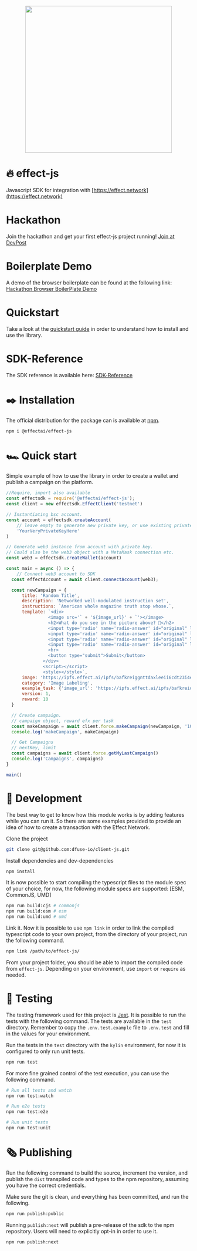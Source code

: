 <p align="center"><img src="https://effect.network/img/logo/logo.png" width="400px"></p>


# 🔥 effect-js 

Javascript SDK for integration with [https://effect.network](https://effect.network)  


# Hackathon
Join the hackathon and get your first effect-js project running!
[Join at DevPost](https://effect-network-hackathon.devpost.com/)

# Boilerplate Demo
A demo of the browser boilerplate can be found at the following link:
[Hackathon Browser BoilerPlate Demo](https://effectai.github.io/hackathon-boilerplate/)

# Quickstart
Take a look at the [quickstart guide](https://developer.effect.network/quickstart/) in order to understand how to install and use the library.

# SDK-Reference
The SDK reference is available here: [SDK-Reference](https://effectai.github.io/effect-js/)  

# ✒️ Installation

The official distribution for the package can is available at [npm](https://www.npmjs.com/package/effect-js).

```bash
npm i @effectai/effect-js
```

# 🏎 Quick start
Simple example of how to use the library in order to create a wallet and publish a campaign on the platform. 

```javascript
//Require, import also available
const effectsdk = require('@effectai/effect-js');
const client = new effectsdk.EffectClient('testnet')

// Instantiating bsc account.
const account = effectsdk.createAccount(
    // leave empty to generate new private key, or use existing private
    'YourVeryPrivateKeyHere'
)

// Generate web3 instance from account with private key.
// Could also be the web3 object with a MetaMask connection etc.
const web3 = effectsdk.createWallet(account)

const main = async () => {
    // Connect web3 account to SDK
  const effectAccount = await client.connectAccount(web3);

  const newCampaign = {
      title: 'Random Title',
      description: 'Networked well-modulated instruction set',
      instructions: `American whole magazine truth stop whose.`,
      template: `<div>
                <image src='` + '${image_url}' + `'></image>
                <h2>What do you see in the picture above? 🐸</h2>
                <input type='radio' name='radio-answer' id="original" label=''>Stars 🤩</input><br>
                <input type='radio' name='radio-answer' id="original" label=''>Mechanical Turk 😏</input><br>
                <input type='radio' name='radio-answer' id="original" label=''>Dog 🤐</input> <br>
                <input type='radio' name='radio-answer' id="original" label=''>Cat 😵</input><br>
                <hr>
                <button type="submit">Submit</button> 
              </div>
              <script></script>
              <style></style>`,      
      image: 'https://ipfs.effect.ai/ipfs/bafkreiggnttdaxleeii6cdt23i4e24pfcvzyrndf5kzfbqgf3fxjryj5s4',
      category: 'Image Labeling',
      example_task: {'image_url': 'https://ipfs.effect.ai/ipfs/bafkreidrxwhqsxa22uyjamz7qq3lh7pv2eg3ykodju6n7cgprmjpal2oga'},
      version: 1,
      reward: 10
  }

  // Create campaign.
  // campaign object, reward efx per task
  const makeCampaign = await client.force.makeCampaign(newCampaign, '10')
  console.log('makeCampaign', makeCampaign)

  // Get Campaigns
  // nextKey, limit
  const campaigns = await client.force.getMyLastCampaign()
  console.log('Campaigns', campaigns)
}

main()

```

# 🦋 Development
The best way to get to know how this module works is by adding features while you can run it. So there are some examples provided to provide an idea of how to create a transaction with the Effect Network.

Clone the project
```bash
git clone git@github.com:dfuse-io/client-js.git
```
Install dependencies and dev-dependencies
```bash
npm install
```
It is now possible to start compiling the typescript files to the module spec of your choice, for now, the following module specs are supported: [ESM, CommonJS, UMD]
```bash
npm run build:cjs # commonjs
npm run build:esm # esm
npm run build:umd # umd
```
Link it. Now it is possible to use `npm link` in order to link the compiled typescript code to your own project, from the directory of your project, run the following command.
```bash
npm link /path/to/effect-js/
```
From your project folder, you should be able to import the compiled code from `effect-js`. Depending on your environment, use `import` or `require` as needed.

# 🧪 Testing
The testing framework used for this project is [Jest](https://jestjs.io/docs/api). It is possible to run the tests with the following command. The tests are available in the `test` directory. 
Remember to copy the `.env.test.example` file to `.env.test` and fill in the values for your environment.

Run the tests in the `test` directory with the `kylin` environment, for now it is configured to only run unit tests. 
```bash
npm run test
```

For more fine grained control of the test execution, you can use the following command.
```bash
# Run all tests and watch
npm run test:watch

# Run e2e tests
npm run test:e2e

# Run unit tests
npm run test:unit
```



# 🗞 Publishing
Run the following command to build the source, increment the version, and publish the `dist` transpiled code and types to the npm repository, assuming you have the correct credentials.

Make sure the git is clean, and everything has been committed, and run the following.
```bash
npm run publish:public
```
Running `publish:next` will publish a pre-release of the sdk to the npm repository. Users will need to explicitly opt-in in order to use it.
```bash
npm run publish:next
```



